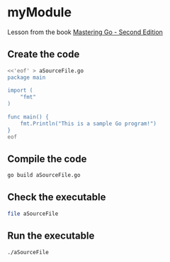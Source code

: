 # myModule
Lesson from the book [Mastering Go - Second Edition]( https://learning.oreilly.com/library/view/mastering-go/9781838559335/ )

## Create the code
```bash
<<'eof' > aSourceFile.go
package main 
  
import ( 
    "fmt" 
) 
 
func main() { 
    fmt.Println("This is a sample Go program!") 
} 
eof
```

## Compile the code
```bash
go build aSourceFile.go
```

## Check the executable
```bash
file aSourceFile
```

## Run the executable
```bash
./aSourceFile
```


